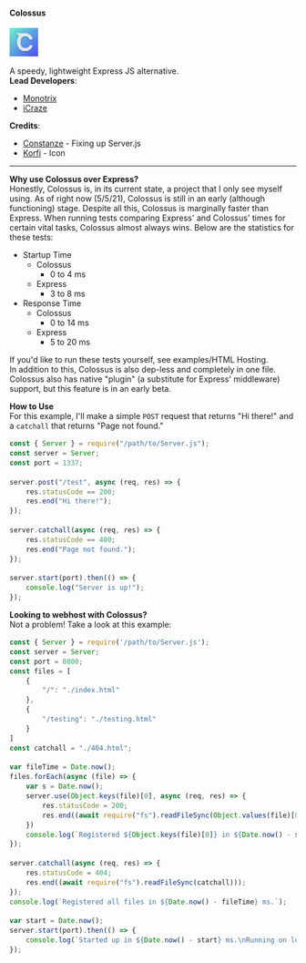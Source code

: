 #### Colossus

<img title="Colossus" alt="Colossus Logo" src="./img/Colossus.png" style="height: 50px; width: 50px">


A speedy, lightweight Express JS alternative.<br>
**Lead Developers**:
- [Monotrix](https://github.com/Monotrix)
- [iCraze](https://github.com/iCrazeiOS)

**Credits**:
- [Constanze](https://github.com/Julz4455) - Fixing up Server.js
- [Korfi](https://twitter.com/Korfi8267) - Icon

---

**Why use Colossus over Express?**<br>
Honestly, Colossus is, in its current state, a project that I only see myself using. As of right now (5/5/21), Colossus is still in an early (although functioning) stage. Despite all this, Colossus is marginally faster than Express. When running tests comparing Express' and Colossus' times for certain vital tasks, Colossus almost always wins. Below are the statistics for these tests:<br>
- Startup Time
    - Colossus
        - 0 to 4 ms
    - Express
        - 3 to 8 ms
- Response Time
    - Colossus
        - 0 to 14 ms
    - Express
        - 5 to 20 ms
        </a>

If you'd like to run these tests yourself, see examples/HTML Hosting.<br>
In addition to this, Colossus is also dep-less and completely in one file. Colossus also has native "plugin" (a substitute for Express' middleware) support, but this feature is in an early beta.

**How to Use**<br>
For this example, I'll make a simple `POST` request that returns "Hi there!" and a `catchall` that returns "Page not found."
```js
const { Server } = require("/path/to/Server.js");
const server = Server;
const port = 1337;

server.post("/test", async (req, res) => {
    res.statusCode == 200;
    res.end("Hi there!");
});

server.catchall(async (req, res) => {
    res.statusCode == 400;
    res.end("Page not found.");
});

server.start(port).then(() => {
    console.log("Server is up!");
});
```

**Looking to webhost with Colossus?**<br>
Not a problem! Take a look at this example:
```js
const { Server } = require('/path/to/Server.js');
const server = Server;
const port = 8000;
const files = [
    {
        "/": "./index.html"
    },
    {
        "/testing": "./testing.html"
    }
]
const catchall = "./404.html";

var fileTime = Date.now();
files.forEach(async (file) => {
    var s = Date.now();
    server.use(Object.keys(file)[0], async (req, res) => {
        res.statusCode = 200;
        res.end((await require("fs").readFileSync(Object.values(file)[0])))
    })
    console.log(`Registered ${Object.keys(file)[0]} in ${Date.now() - s} ms.`);
});

server.catchall(async (req, res) => {
    res.statusCode = 404;
    res.end((await require("fs").readFileSync(catchall)));
});
console.log(`Registered all files in ${Date.now() - fileTime} ms.`);

var start = Date.now();
server.start(port).then(() => {
    console.log(`Started up in ${Date.now() - start} ms.\nRunning on localhost:${port}`);
});
```